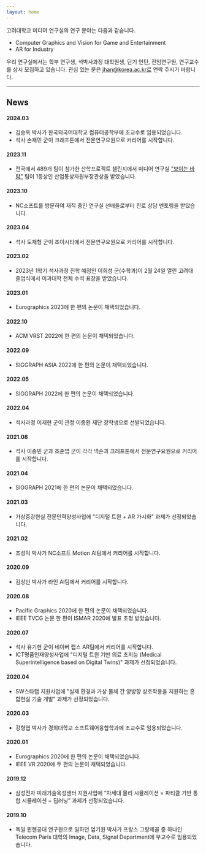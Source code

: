 ```yaml
---
layout: home
---
```


고려대학교 미디어 연구실의 연구 분야는 다음과 같습니다.
* Computer Graphics and Vision for Game and Entertainment
* AR for Industry

우리 연구실에서는 학부 연구생, 석박사과정 대학원생, 단기 인턴, 전임연구원, 연구교수를 상시 모집하고 있습니다.
관심 있는 분은 jhan@korea.ac.kr로 연락 주시기 바랍니다.

<hr>

## News

#### 2024.03
* 김승욱 박사가 한국외국어대학교 컴퓨터공학부에 조교수로 임용되었습니다.
* 석사 손재민 군이 크래프톤에서 전문연구요원으로 커리어를 시작합니다.

#### 2023.11
* 전국에서 489개 팀이 참가한 산학프로젝트 챌린지에서 미디어 연구실 ["보이는 바람"](https://www.youtube.com/watch?v=CEkVu0DV_yg) 팀이 1등상인 산업통상자원부장관상을 받았습니다.

#### 2023.10
* NC소프트를 방문하여 재직 중인 연구실 선배들로부터 진로 상담 멘토링을 받았습니다.

#### 2023.04
* 석사 도재형 군이 조이시티에서 전문연구요원으로 커리어를 시작합니다.

#### 2023.02
* 2023년 1학기 석사과정 진학 예정인 이희성 군(수학과)이 2월 24일 열린 고려대 졸업식에서 이과대학 전체 수석 표창을 받았습니다.

#### 2023.01
* Eurographics 2023에 한 편의 논문이 채택되었습니다.

#### 2022.10
* ACM VRST 2022에 한 편의 논문이 채택되었습니다.

#### 2022.09
* SIGGRAPH ASIA 2022에 한 편의 논문이 채택되었습니다.

#### 2022.05
* SIGGRAPH 2022에 한 편의 논문이 채택되었습니다.

#### 2022.04
* 석사과정 이재현 군이 관정 이종환 재단 장학생으로 선발되었습니다.

#### 2021.08
* 석사 이종민 군과 조준엽 군이 각각 넥슨과 크래프톤에서 전문연구요원으로 커리어를 시작합니다.

#### 2021.04
* SIGGRAPH 2021에 한 편의 논문이 채택되었습니다.

#### 2021.03
* 가상증강현실 전문인력양성사업에 "디지털 트윈 + AR 가시화" 과제가 선정되었습니다.

#### 2021.02
* 조성익 박사가 NC소프트 Motion AI팀에서 커리어를 시작합니다.

#### 2020.09
* 김상빈 박사가 라인 AI팀에서 커리어를 시작합니다.

#### 2020.08
* Pacific Graphics 2020에 한 편의 논문이 채택되었습니다.
* IEEE TVCG 논문 한 편이 ISMAR 2020에 발표 초청 받았습니다.

#### 2020.07
* 석사 유기현 군이 네이버 랩스 AR팀에서 커리어를 시작합니다.
* ICT명품인재양성사업에 "디지털 트윈 기반 의료 초지능 (Medical Superintelligence based on Digital Twins)" 과제가 선정되었습니다.

#### 2020.04
* SW스타랩 지원사업에 "실제 환경과 가상 물체 간 양방향 상호작용을 지원하는 혼합현실 기술 개발" 과제가 선정되었습니다.

#### 2020.03
* 강형엽 박사가 경희대학교 소프트웨어융합학과에 조교수로 임용되었습니다.

#### 2020.01
* Eurographics 2020에 한 편의 논문이 채택되었습니다.
* IEEE VR 2020에 두 편의 논문이 채택되었습니다.

#### 2019.12
* 삼성전자 미래기술육성센터 지원사업에 “차세대 물리 시뮬레이션 = 파티클 기반 통합 시뮬레이션 + 딥러닝” 과제가 선정되었습니다.

#### 2019.10
* 독일 뮌헨공대 연구원으로 일하던 엄기원 박사가 프랑스 그랑제꼴 중 하나인 Telecom Paris 대학의 Image, Data, Signal Department에 부교수로 임용되었습니다.
